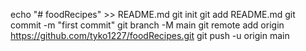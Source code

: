 echo "# foodRecipes" >> README.md
git init
git add README.md
git commit -m "first commit"
git branch -M main
git remote add origin https://github.com/tyko1227/foodRecipes.git
git push -u origin main